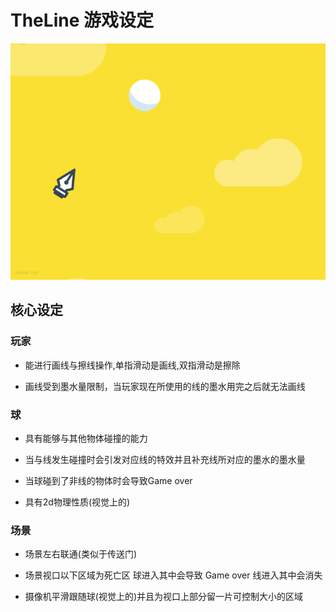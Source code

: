 # TheLine 游戏设定

 ![原型](https://github.com/a1967629423/TheLine/blob/master/image/prototype.gif?raw=true)

## 核心设定

### 玩家

* 能进行画线与擦线操作,单指滑动是画线,双指滑动是擦除

* 画线受到墨水量限制，当玩家现在所使用的线的墨水用完之后就无法画线

### 球

* 具有能够与其他物体碰撞的能力

* 当与线发生碰撞时会引发对应线的特效并且补充线所对应的墨水的墨水量

* 当球碰到了非线的物体时会导致Game over

* 具有2d物理性质(视觉上的)

### 场景

* 场景左右联通(类似于传送门)

* 场景视口以下区域为死亡区 球进入其中会导致 Game over 线进入其中会消失

* 摄像机平滑跟随球(视觉上的)并且为视口上部分留一片可控制大小的区域
